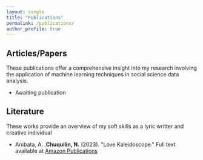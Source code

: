 ```yaml
---
layout: single
title: "Publications"
permalink: /publications/
author_profile: true
---
```


## Articles/Papers

These publications offer a comprehensive insight into my research involving the application of machine learning techniques in social science data analysis.

* Awaiting publication

## Literature

These works provide an overview of my soft skills as a lyric writter and creative individual

* Ambata, A. ,**Chuquilin, N.** (2023).
"Love Kaleidoscope." Full text available at <a href="https://www.amazon.co.uk/Love-Kaleidoscope-artistic-journey-sprectrum-ebook/dp/B0CDSW7L31/ref=sr_1_5?crid=3TFB6PAYJWK30&keywords=love+kaleidoscope&qid=1691356747&s=digital-text&sprefix=%2Cdigital-text%2C150&sr=1-5"> Amazon Publications </a> 

